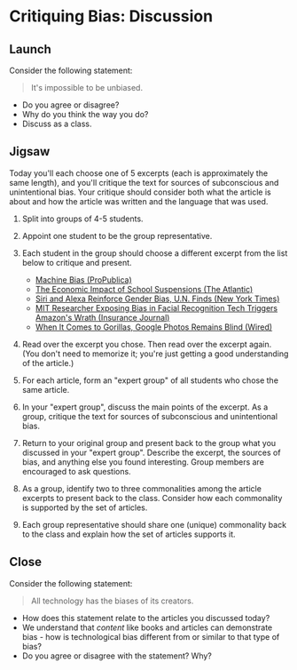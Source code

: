 # Critiquing Bias: Discussion

## Launch

Consider the following statement:

> It's impossible to be unbiased.

- Do you agree or disagree?
- Why do you think the way you do?
- Discuss as a class.

## Jigsaw

Today you'll each choose one of 5 excerpts (each is approximately the same length), and you'll critique the text for sources of subconscious and unintentional bias. Your critique should consider both what the article is about and how the article was written and the language that was used.

1. Split into groups of 4-5 students.
2. Appoint one student to be the group representative.
3. Each student in the group should choose a different excerpt from the list below to critique and present.

	- [Machine Bias (ProPublica)](./machine-bias.md)
	- [The Economic Impact of School Suspensions (The Atlantic)](./school-suspensions.md)
	- [Siri and Alexa Reinforce Gender Bias, U.N. Finds (New York Times)](./gender-bias.md)
	- [MIT Researcher Exposing Bias in Facial Recognition Tech Triggers Amazon's Wrath (Insurance Journal)](./facial-recognition.md)
	- [When It Comes to Gorillas, Google Photos Remains Blind (Wired)](./gorillas.md)

4. Read over the excerpt you chose. Then read over the excerpt again. (You don't need to memorize it; you're just getting a good understanding of the article.)
5. For each article, form an "expert group" of all students who chose the same article.
6. In your "expert group", discuss the main points of the excerpt. As a group, critique the text for sources of subconscious and unintentional bias.
7. Return to your original group and present back to the group what you discussed in your "expert group". Describe the excerpt, the sources of bias, and anything else you found interesting. Group members are encouraged to ask questions.
8. As a group, identify two to three commonalities among the article excerpts to present back to the class. Consider how each commonality is supported by the set of articles.
9. Each group representative should share one (unique) commonality back to the class and explain how the set of articles supports it.

## Close

Consider the following statement:

> All technology has the biases of its creators.

- How does this statement relate to the articles you discussed today?
- We understand that *content* like books and articles can demonstrate bias - how is technological bias different from or similar to that type of bias?
- Do you agree or disagree with the statement? Why?

